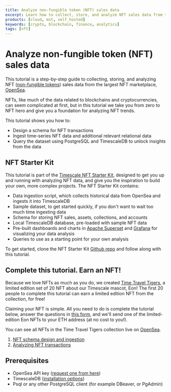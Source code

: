 ```yaml
---
title: Analyze non-fungible token (NFT) sales data
excerpt: Learn how to collect, store, and analyze NFT sales data from the largest NFT marketplace
products: [cloud, mst, self_hosted]
keywords: [crypto, blockchain, finance, analytics]
tags: [nft]
---
```


# Analyze non-fungible token (NFT) sales data

This tutorial is a step-by-step guide to collecting, storing, and analyzing NFT
([non-fungible tokens][nft-wiki]) sales data from the largest NFT marketplace,
[OpenSea][opensea].

NFTs, like much of the data related to blockchains and cryptocurrencies, can
seem complicated at first, but in this tutorial we take you from zero to NFT hero
and give you a foundation for analyzing NFT trends.

This tutorial shows you how to:

*   Design a schema for NFT transactions
*   Ingest time-series NFT data and additional relevant relational data
*   Query the dataset using PostgreSQL and TimescaleDB to unlock insights from the data

## NFT Starter Kit

This tutorial is part of the [Timescale NFT Starter Kit][starter-kit], designed
to get you up and running with analyzing NFT data, and give you the inspiration
to build your own, more complex projects.
The NFT Starter Kit contains:

*   Data ingestion script, which collects historical data from OpenSea and ingests
it into TimescaleDB
*   Sample dataset, to get started quickly, if you don't want to wait too much time ingesting data
*   Schema for storing NFT sales, assets, collections, and accounts
*   Local TimescaleDB database, pre-loaded with sample NFT data
*   Pre-built dashboards and charts in [Apache Superset][superset] and [Grafana][grafana]
for visualizing your data analysis
*   Queries to use as a starting point for your own analysis

To get started, clone the NFT Starter Kit [Github repo][starter-kit] and follow
along with this tutorial.

## Complete this tutorial. Earn an NFT!

Because we love NFTs as much as you do, we created [Time Travel Tigers][eon-collection],
a limited edition set of 20
NFT about our Timescale mascot, Eon! The first 20 people to complete this tutorial
can earn a limited edition NFT from
the collection, for free!

Claiming your NFT is simple. All you need to do is complete the tutorial below,
answer the questions in [this form][nft-form], and we'll send one of the
limited-edition Eon NFTs to your ETH address (at no cost to you!).

You can see all NFTs in the Time Travel Tigers collection live on [OpenSea][eon-collection].

1.  [NFT schema design and ingestion][nft-schema]
1.  [Analyzing NFT transactions][nft-analyze]

## Prerequisites

*   OpenSea API key ([request one from here][opensea-key])
*   TimescaleDB ([installation options][install-ts])
*   Psql or any other PostgreSQL client (for example DBeaver, or PgAdmin)

[eon-collection]: https://opensea.io/collection/time-travel-tigers-by-timescale
[grafana]: https://grafana.com
[install-ts]: /getting-started/latest/
[nft-analyze]: /tutorials/:currentVersion:/analyze-nft-data/analyzing-nft-transactions
[nft-form]: https://docs.google.com/forms/d/e/1FAIpQLSdZMzES-vK8K_pJl1n7HWWe5-v6D9A03QV6rys18woGTZr0Yw/viewform?usp=sf_link
[nft-schema]: /tutorials/:currentVersion:/analyze-nft-data/nft-schema-ingestion
[nft-wiki]: https://en.wikipedia.org/wiki/Non-fungible_token
[opensea-key]: https://docs.opensea.io/reference/api-keys
[opensea]: https://opensea.io/
[starter-kit]: https://github.com/timescale/nft-starter-kit
[superset]: https://superset.apache.org
